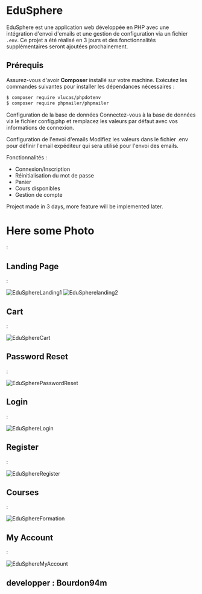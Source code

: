 # EduSphere

EduSphere est une application web développée en PHP avec une intégration d'envoi d'emails et une gestion de configuration via un fichier `.env`. Ce projet a été réalisé en 3 jours et des fonctionnalités supplémentaires seront ajoutées prochainement.

## Prérequis

Assurez-vous d'avoir **Composer** installé sur votre machine. Exécutez les commandes suivantes pour installer les dépendances nécessaires :

```bash
$ composer require vlucas/phpdotenv
$ composer require phpmailer/phpmailer
```


Configuration de la base de données
Connectez-vous à la base de données via le fichier config.php et remplacez les valeurs par défaut avec vos informations de connexion.

Configuration de l'envoi d'emails
Modifiez les valeurs dans le fichier .env pour définir l'email expéditeur qui sera utilisé pour l'envoi des emails.

Fonctionnalités :

- Connexion/Inscription
- Réinitialisation du mot de passe
- Panier
- Cours disponibles
- Gestion de compte

Project made in 3 days, more feature will be implemented later.



<h1>Here some Photo</h1> :

<h2>Landing Page</h2> : 


![EduSphereLanding1](https://github.com/user-attachments/assets/bf74426a-8802-4502-9f30-11cc18f8d86a)
![EduSpherelanding2](https://github.com/user-attachments/assets/074ac637-2da1-4c24-b2a0-5c14847cb386)

<h2>Cart</h2> :


![EduSphereCart](https://github.com/user-attachments/assets/0af9cb0e-74ad-42ab-84a9-d14d917b4593)


<h2>Password Reset</h2> :


![EduSpherePasswordReset](https://github.com/user-attachments/assets/9dc9846b-5987-4d44-8706-4ea1a6507e80)


<h2>Login</h2> :


![EduSphereLogin](https://github.com/user-attachments/assets/4c2eb2f7-5326-4456-bac2-2a36ae7c7a19)


<h2>Register</h2> :

 
![EduSphereRegister](https://github.com/user-attachments/assets/df2956ed-2cca-4695-99cd-9156cbad7a30)


<h2>Courses</h2> :


![EduSphereFormation](https://github.com/user-attachments/assets/a58f9cf2-b2c6-46be-999e-f3642d7f0e1b)


<h2>My Account</h2> : 


![EduSphereMyAccount](https://github.com/user-attachments/assets/80606423-9d9b-4afa-b1d7-767b152e72a9)



<h2>developper : Bourdon94m</h2> 
